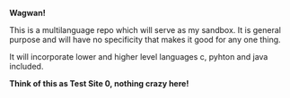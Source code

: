 **Wagwan!**

This is a multilanguage repo which will serve as my sandbox. It is general purpose and will have no specificity that makes it good for any one thing.

It will incorporate lower and higher level languages c, pyhton and java included.

**Think of this as Test Site 0, nothing crazy here!**
